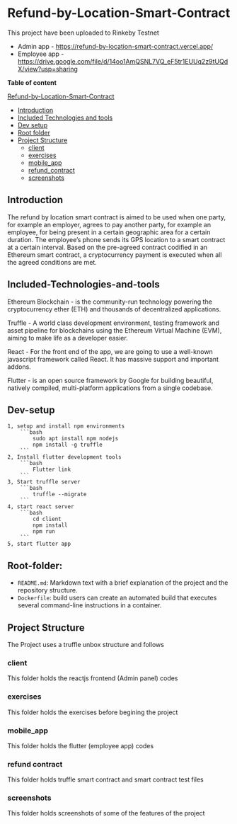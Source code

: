 # Refund-by-Location-Smart-Contract

This project have been uploaded to Rinkeby Testnet
- Admin app - https://refund-by-location-smart-contract.vercel.app/
- Employee app - https://drive.google.com/file/d/14oo1AmQSNL7VQ_eF5tr1EUUq2z9tUQdX/view?usp=sharing

**Table of content**

 [Refund-by-Location-Smart-Contract](#Refund-by-Location-Smart-Contract)
  - [Introduction](#Introduction)
  - [Included Technologies and tools](#Included-Technologies-and-tools)
  - [Dev setup](#Dev-setup)
  - [Root folder](#Root-folder)
  - [Project Structure](#project-structure)
    - [client](#client)
    - [exercises](#exercises)
    - [mobile_app](#mobile_app)
    - [refund_contract](#refund_contract)
    - [screenshots](#screenshots)

## Introduction

<p>
The refund by location smart contract is aimed to be used when one party, for example an employer, agrees to pay another party, for example an employee, for being present in a certain geographic area for a certain duration. The employee’s phone sends its GPS location to a smart contract at a certain interval. Based on the pre-agreed contract codified in an Ethereum smart contract, a cryptocurrency payment is executed when all the agreed conditions are met.  
</p>



## Included-Technologies-and-tools

<p>
Ethereum Blockchain - is the community-run technology powering the cryptocurrency ether (ETH) and thousands of decentralized applications.
</p>
<p>
Truffle - A world class development environment, testing framework and asset pipeline for blockchains using the Ethereum Virtual Machine (EVM), aiming to make life as a developer easier.
</p>

<p>
React - For the front end of the app, we are going to use a well-known javascript framework called React. It has massive support and important addons.
</p>

<p>
Flutter -  is an open source framework by Google for building beautiful, natively compiled, multi-platform applications from a single codebase.
</p>

## Dev-setup

    1, setup and install npm environments
        ```bash
            sudo apt install npm nodejs
            npm install -g truffle 
        ```
    2, Install flutter development tools
        ```bash
            Flutter link
        ```
    3, Start truffle server
        ```bash
            truffle --migrate
        ```
    4, start react server
        ```bash
            cd client
            npm install
            npm run
        ```
    5, start flutter app

## Root-folder:

- `README.md`: Markdown text with a brief explanation of the project and the repository structure.
- `Dockerfile`: build users can create an automated build that executes several command-line instructions in a container.

## Project Structure
The Project uses a truffle unbox structure and follows 

### client 
This folder holds the reactjs frontend (Admin panel) codes
### exercises
This folder holds the exercises before begining the project
### mobile_app 
This folder holds the flutter (employee app) codes
### refund contract
This folder holds truffle smart contract and smart contract test files 
### screenshots
This folder holds screenshots of some of the features of the project
